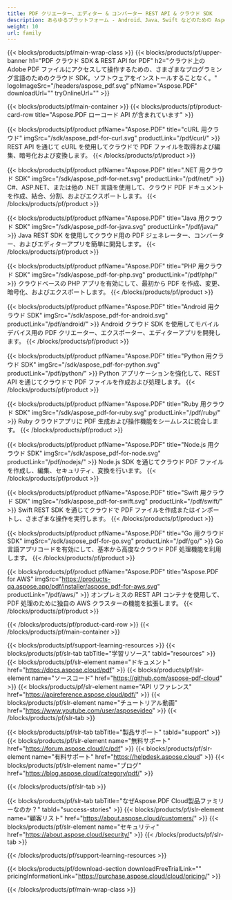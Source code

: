 ```yaml
---
title: PDF クリエーター、エディター & コンバーター REST API & クラウド SDK
description: あらゆるプラットフォーム - Android、Java、Swift などのための Aspose.PDF Cloud API ファミリーを探索します。クラウドでの統一された PDF 処理。
weight: 10
url: family
---
```


{{< blocks/products/pf/main-wrap-class >}}
{{< blocks/products/pf/upper-banner h1="PDF クラウド SDK & REST API for PDF" h2="クラウド上の Adobe PDF ファイルにアクセスして操作するための、さまざまなプログラミング言語のためのクラウド SDK。ソフトウェアをインストールすることなく。" logoImageSrc="/headers/aspose_pdf.svg" pfName="Aspose.PDF" downloadUrl="" tryOnlineUrl="" >}}

{{< blocks/products/pf/main-container >}}
{{< blocks/products/pf/product-card-row title="Aspose.PDF ローコード API が含まれています" >}}

{{< blocks/products/pf/product pfName="Aspose.PDF" title="cURL 用クラウド" imgSrc="/sdk/aspose_pdf-for-curl.svg" productLink="/pdf/curl/" >}}
REST API を通じて cURL を使用してクラウドで PDF ファイルを取得および編集、暗号化および変換します。
{{< /blocks/products/pf/product >}}

{{< blocks/products/pf/product pfName="Aspose.PDF" title=".NET 用クラウド SDK" imgSrc="/sdk/aspose_pdf-for-net.svg" productLink="/pdf/net/" >}}
C#、ASP.NET、または他の .NET 言語を使用して、クラウド PDF ドキュメントを作成、結合、分割、およびエクスポートします。
{{< /blocks/products/pf/product >}}

{{< blocks/products/pf/product pfName="Aspose.PDF" title="Java 用クラウド SDK" imgSrc="/sdk/aspose_pdf-for-java.svg" productLink="/pdf/java/" >}}
Java REST SDK を使用してクラウド用の PDF ジェネレーター、コンバーター、およびエディターアプリを簡単に開発します。
{{< /blocks/products/pf/product >}}

{{< blocks/products/pf/product pfName="Aspose.PDF" title="PHP 用クラウド SDK" imgSrc="/sdk/aspose_pdf-for-php.svg" productLink="/pdf/php/" >}}
クラウドベースの PHP アプリを有効にして、最初から PDF を作成、変更、暗号化、およびエクスポートします。
{{< /blocks/products/pf/product >}}

{{< blocks/products/pf/product pfName="Aspose.PDF" title="Android 用クラウド SDK" imgSrc="/sdk/aspose_pdf-for-android.svg" productLink="/pdf/android/" >}}
Android クラウド SDK を使用してモバイルデバイス用の PDF クリエーター、エクスポーター、エディターアプリを開発します。
{{< /blocks/products/pf/product >}}

{{< blocks/products/pf/product pfName="Aspose.PDF" title="Python 用クラウド SDK" imgSrc="/sdk/aspose_pdf-for-python.svg" productLink="/pdf/python/" >}}
Python アプリケーションを強化して、REST API を通じてクラウドで PDF ファイルを作成および処理します。
{{< /blocks/products/pf/product >}}

{{< blocks/products/pf/product pfName="Aspose.PDF" title="Ruby 用クラウド SDK" imgSrc="/sdk/aspose_pdf-for-ruby.svg" productLink="/pdf/ruby/" >}}
Ruby クラウドアプリに PDF 生成および操作機能をシームレスに統合します。
{{< /blocks/products/pf/product >}}

{{< blocks/products/pf/product pfName="Aspose.PDF" title="Node.js 用クラウド SDK" imgSrc="/sdk/aspose_pdf-for-node.svg" productLink="/pdf/nodejs/" >}}
Node.js SDK を通じてクラウド PDF ファイルを作成し、編集、セキュリティ、変換を行います。
{{< /blocks/products/pf/product >}}

{{< blocks/products/pf/product pfName="Aspose.PDF" title="Swift 用クラウド SDK" imgSrc="/sdk/aspose_pdf-for-swift.svg" productLink="/pdf/swift/" >}}
Swift REST SDK を通じてクラウドで PDF ファイルを作成またはインポートし、さまざまな操作を実行します。
{{< /blocks/products/pf/product >}}

{{< blocks/products/pf/product pfName="Aspose.PDF" title="Go 用クラウド SDK" imgSrc="/sdk/aspose_pdf-for-go.svg" productLink="/pdf/go/" >}}
Go 言語アプリコードを有効にして、基本から高度なクラウド PDF 処理機能を利用します。
{{< /blocks/products/pf/product >}}

{{< blocks/products/pf/product pfName="Aspose.PDF" title="Aspose.PDF for AWS" imgSrc="https://products-qa.aspose.app/pdf/installer/aspose_pdf-for-aws.svg" productLink="/pdf/aws/" >}}
オンプレミスの REST API コンテナを使用して、PDF 処理のために独自の AWS クラスターの機能を拡張します。
{{< /blocks/products/pf/product >}}

{{< /blocks/products/pf/product-card-row >}}
{{< /blocks/products/pf/main-container >}}

{{< blocks/products/pf/support-learning-resources >}}
{{< blocks/products/pf/slr-tab tabTitle="学習リソース" tabId="resources" >}}
{{< blocks/products/pf/slr-element name="ドキュメント" href="https://docs.aspose.cloud/pdf" >}}
{{< blocks/products/pf/slr-element name="ソースコード" href="https://github.com/aspose-pdf-cloud" >}}
{{< blocks/products/pf/slr-element name="API リファレンス" href="https://apireference.aspose.cloud/pdf/" >}}
{{< blocks/products/pf/slr-element name="チュートリアル動画" href="https://www.youtube.com/user/asposevideo" >}}
{{< /blocks/products/pf/slr-tab >}}

{{< blocks/products/pf/slr-tab tabTitle="製品サポート" tabId="support" >}}
{{< blocks/products/pf/slr-element name="無料サポート" href="https://forum.aspose.cloud/c/pdf" >}}
{{< blocks/products/pf/slr-element name="有料サポート" href="https://helpdesk.aspose.cloud" >}}
{{< blocks/products/pf/slr-element name="ブログ" href="https://blog.aspose.cloud/category/pdf/" >}}

{{< /blocks/products/pf/slr-tab >}}

{{< blocks/products/pf/slr-tab tabTitle="なぜAspose.PDF Cloud製品ファミリーなのか？" tabId="success-stories" >}}
{{< blocks/products/pf/slr-element name="顧客リスト" href="https://about.aspose.cloud/customers/" >}}
{{< blocks/products/pf/slr-element name="セキュリティ" href="https://about.aspose.cloud/security/" >}}
{{< /blocks/products/pf/slr-tab >}}

{{< /blocks/products/pf/support-learning-resources >}}

{{< blocks/products/pf/download-section downloadFreeTrialLink="" pricingInformationLink="https://purchase.aspose.cloud/cloud/pricing/" >}}

{{< /blocks/products/pf/main-wrap-class >}}

